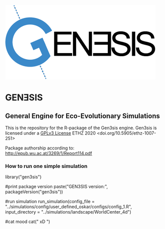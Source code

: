 ![logo](logo.png)

# 

# GENƎSIS

## General Engine for Eco-Evolutionary Simulations

This is the repository for the R-package of the Gen3sis engine.
Gen3sis is licensed under a [GPLv3 License](httpstldrlegal.comlicensegnu-general-public-license-v3-(gpl-3)) ETHZ 2020 <doi.org/10.5905/ethz-1007-251>

Package authorship according to: http://epub.wu.ac.at/3269/1/Report114.pdf

### How to run one simple simulation

library("gen3sis")

#print package version
paste("GEN3SIS version:", packageVersion("gen3sis"))

#run simulation
run_simulation(config_file = "../simulations/config/user_defined_oskar/configs/config_1.R", input_directory = "../simulations/landscape/WorldCenter_4d")


#cat mood
cat("  xD  ")

